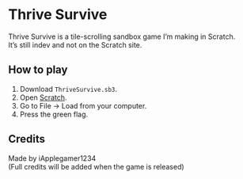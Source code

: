# Thrive Survive

Thrive Survive is a tile-scrolling sandbox game I’m making in Scratch.  
It’s still indev and not on the Scratch site.

## How to play
1. Download `ThriveSurvive.sb3`.  
2. Open [Scratch](https://scratch.mit.edu).  
3. Go to File → Load from your computer.  
4. Press the green flag.

## Credits
Made by iApplegamer1234  
(Full credits will be added when the game is released)
